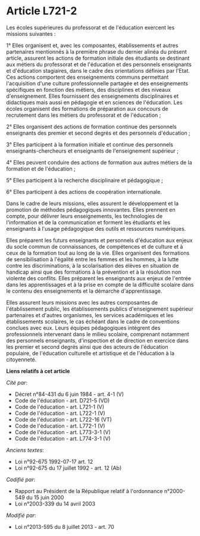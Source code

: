 # Article L721-2

Les écoles supérieures du professorat et de l'éducation exercent les missions suivantes : 

1° Elles organisent et, avec les composantes, établissements et autres partenaires mentionnés à la première phrase du dernier
alinéa du présent article, assurent les actions de formation initiale des étudiants se destinant aux métiers du professorat
et de l'éducation et des personnels enseignants et d'éducation stagiaires, dans le cadre des orientations définies par
l'Etat. Ces actions comportent des enseignements communs permettant l'acquisition d'une culture professionnelle partagée et
des enseignements spécifiques en fonction des métiers, des disciplines et des niveaux d'enseignement. Elles fournissent des
enseignements disciplinaires et didactiques mais aussi en pédagogie et en sciences de l'éducation. Les écoles organisent des
formations de préparation aux concours de recrutement dans les métiers du professorat et de l'éducation ; 

2° Elles organisent des actions de formation continue des personnels enseignants des premier et second degrés et des
personnels d'éducation ; 

3° Elles participent à la formation initiale et continue des personnels enseignants-chercheurs et enseignants de
l'enseignement supérieur ; 

4° Elles peuvent conduire des actions de formation aux autres métiers de la formation et de l'éducation ; 

5° Elles participent à la recherche disciplinaire et pédagogique ; 

6° Elles participent à des actions de coopération internationale. 

Dans le cadre de leurs missions, elles assurent le développement et la promotion de méthodes pédagogiques innovantes. Elles
prennent en compte, pour délivrer leurs enseignements, les technologies de l'information et de la communication et forment
les étudiants et les enseignants à l'usage pédagogique des outils et ressources numériques. 

Elles préparent les futurs enseignants et personnels d'éducation aux enjeux du socle commun de connaissances, de compétences
et de culture et à ceux de la formation tout au long de la vie. Elles organisent des formations de sensibilisation à
l'égalité entre les femmes et les hommes, à la lutte contre les discriminations, à la scolarisation des élèves en situation
de handicap ainsi que des formations à la prévention et à la résolution non violente des conflits. Elles préparent les
enseignants aux enjeux de l'entrée dans les apprentissages et à la prise en compte de la difficulté scolaire dans le contenu
des enseignements et la démarche d'apprentissage. 

Elles assurent leurs missions avec les autres composantes de l'établissement public, les établissements publics
d'enseignement supérieur partenaires et d'autres organismes, les services académiques et les établissements scolaires, le cas
échéant dans le cadre de conventions conclues avec eux. Leurs équipes pédagogiques intègrent des professionnels intervenant
dans le milieu scolaire, comprenant notamment des personnels enseignants, d'inspection et de direction en exercice dans les
premier et second degrés ainsi que des acteurs de l'éducation populaire, de l'éducation culturelle et artistique et de
l'éducation à la citoyenneté.

**Liens relatifs à cet article**

_Cité par_:

  - Décret n°84-431 du 6 juin 1984 - art. 4-1 (V)
  - Code de l'éducation - art. D721-5 (VD)
  - Code de l'éducation - art. L721-1 (V)
  - Code de l'éducation - art. L722-1 (V)
  - Code de l'éducation - art. L722-16 (VT)
  - Code de l'éducation - art. L772-1 (V)
  - Code de l'éducation - art. L773-3-1 (V)
  - Code de l'éducation - art. L774-3-1 (V)

_Anciens textes_:

  - Loi n°92-675 1992-07-17 art. 12
  - Loi n°92-675 du 17 juillet 1992 - art. 12 (Ab)

_Codifié par_:

  - Rapport au Président de la République relatif à l'ordonnance n°2000-549 du 15 juin 2000
  - Loi n°2003-339 du 14 avril 2003

_Modifié par_:

  - Loi n°2013-595 du 8 juillet 2013 - art. 70
